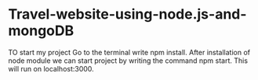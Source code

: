 # Travel-website-using-node.js-and-mongoDB
TO start my project
Go to the terminal write npm install.
After installation of node module we can start project by writing the command npm start.
This will run on localhost:3000.
